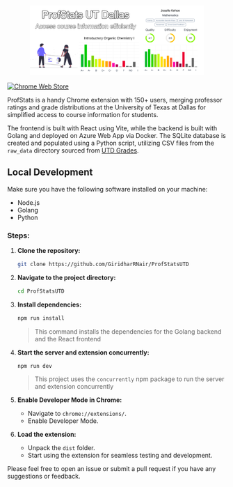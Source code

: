 <p align="center">
  <img src="assets/marquee-promo-tile.jpg" alt="Screenshot" width="400">
</p>

[![Chrome Web Store](https://img.shields.io/badge/Featured_on-Chrome_Web_Store-cce7e8?style=for-the-badge)](https://chromewebstore.google.com/detail/profstats-ut-dallas/doilmgfedjlpepeaolcfpdmkehecdaff)

ProfStats is a handy Chrome extension with 150+ users, merging professor ratings and grade distributions at the University of Texas at Dallas for simplified access to course information for students.

The frontend is built with React using Vite, while the backend is built with Golang and deployed on Azure Web App via Docker. The SQLite database is created and populated using a Python script, utilizing CSV files from the `raw_data` directory sourced from [UTD Grades](https://github.com/acmutd/utd-grades).

## Local Development

Make sure you have the following software installed on your machine:

-   Node.js
-   Golang
-   Python

### Steps:

1. **Clone the repository:**

    ```bash
    git clone https://github.com/GiridharRNair/ProfStatsUTD
    ```

2. **Navigate to the project directory:**

    ```bash
    cd ProfStatsUTD
    ```

3. **Install dependencies:**

    ```bash
    npm run install
    ```

    > This command installs the dependencies for the Golang backend and the React frontend

4. **Start the server and extension concurrently:**

    ```bash
    npm run dev
    ```

    > This project uses the `concurrently` npm package to run the server and extension concurrently

5. **Enable Developer Mode in Chrome:**

    - Navigate to `chrome://extensions/`.
    - Enable Developer Mode.

6. **Load the extension:**

    - Unpack the `dist` folder.
    - Start using the extension for seamless testing and development.

Please feel free to open an issue or submit a pull request if you have any suggestions or feedback.
